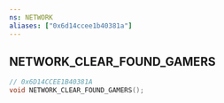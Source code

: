 ```yaml
---
ns: NETWORK
aliases: ["0x6d14ccee1b40381a"]
---
```

## NETWORK_CLEAR_FOUND_GAMERS

```c
// 0x6D14CCEE1B40381A
void NETWORK_CLEAR_FOUND_GAMERS();
```

